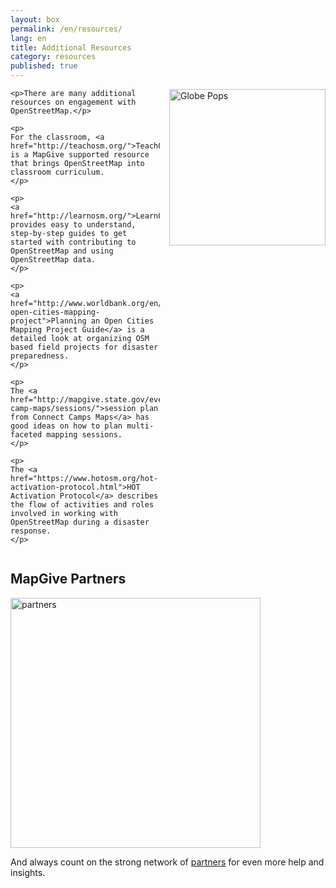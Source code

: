 ```yaml
---
layout: box
permalink: /en/resources/
lang: en
title: Additional Resources
category: resources
published: true
---
```



<style>


.img1 {
    float: right;
}

.clearfix::after {
    content: "";
    clear: both;
    display: table;
}

.img2 {
    float: right;
}
</style>

<div class="clearfix"><img class="img2" src="{{site.baseurl}}/assets/img/globe-pops.jpg" alt="Globe Pops" style="width:250px; padding-left:15px;">

    <p>There are many additional resources on engagement with OpenStreetMap.</p>

    <p>
    For the classroom, <a href="http://teachosm.org/">TeachOSM</a> is a MapGive supported resource that brings OpenStreetMap into classroom curriculum.
    </p>

    <p>
    <a href="http://learnosm.org/">LearnOSM</a> provides easy to understand, step-by-step guides to get started with contributing to OpenStreetMap and using OpenStreetMap data.
    </p>

    <p>
    <a href="http://www.worldbank.org/en/region/sar/publication/planning-open-cities-mapping-project">Planning an Open Cities Mapping Project Guide</a> is a detailed look at organizing OSM based field projects for disaster preparedness.
    </p>

    <p>
    The <a href="http://mapgive.state.gov/events/connect-camp-maps/sessions/">session plan from Connect Camps Maps</a> has good ideas on how to plan multi-faceted mapping sessions.
    </p>

    <p>
    The <a href="https://www.hotosm.org/hot-activation-protocol.html">HOT Activation Protocol</a> describes the flow of activities and roles involved in working with OpenStreetMap during a disaster response.
    </p>

</div>

<h2>MapGive Partners</h2>

<img src="{{site.baseurl}}/assets/img/partners.jpg" alt="partners" style="width:400px">

<p>
And always count on the strong network of <a href="#resources&form-partnerships">partners</a> for even more help and insights.
</p>

